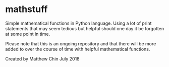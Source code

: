 # mathstuff

Simple mathematical functions in Python language. 
Using a lot of print statements that may seem tedious but helpful 
should one day it be forgotten at some point in time. 

Please note that this is an ongoing repository and that there will be 
more added to over the course of time with helpful mathematical functions.

Created by Matthew Chin
July 2018
